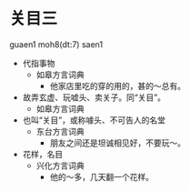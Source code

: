 # 关目三
guaen1 moh8(dt:7) saen1
+ 代指事物
  * 如皋方言词典
    - 他家店里吃的穿的用的，甚的～总有。
+ 故弄玄虚、玩嘘头、卖关子。同“关目”。
  * 如皋方言词典
+ 也叫“关目”，或称噱头、不可告人的名堂
  * 东台方言词典
    - 朋友之间还是坦诚相见好，不要玩～。
+ 花样，名目
  * 兴化方言词典
    - 他的～多，几天翻一个花样。
